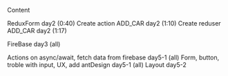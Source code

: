 Сontent

ReduxForm day2 (0:40)
Create action ADD_CAR day2 (1:10)
Create reduser ADD_CAR day2 (1:17)

FireBase day3 (all)

Actions on async/await, fetch data from firebase day5-1 (all)
Form, button, troble with input, UX, add antDesign day5-1 (all)
Layout day5-2



